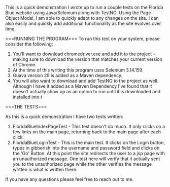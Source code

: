 This is a quick demonstration I wrote up to run a couple tests on the Florida Blue website using Java/Selenium along with TestNG. 
Using the Page Object Model, I am able to quickly adapt to any changes on the site. I can also easily and quickly add additional functionality as the site evolves over time.

===RUNNING THE PROGRAM===
To run this test on your system, please consider the following:
1. You'll want to download chromedriver.exe and add it to the project - making sure to download the version that matches your current version of Chrome.
2. At the time of this writing this program uses Selenium 3.14.159. 
3. Guava version 29 is added as a Maven dependency.
4. You will also want to download and add TestNG to the project as well. Although I have it added as a Maven Dependency I've found that it doesn't actually show up as an option to run until it is downloaded and installed into t


===THE TESTS===

As this is a quick demonstration I have two tests written:
1. FloridaBlueIndexPageTest - This test doesn't do much. It only clicks on a few links on the main page, returning back to the main page after each click. 
2. FloridaBlueLoginTest - This is the main test. It clicks on the Login button, types in gibberish into the username and password field and clicks on the 'Go' Button. At this point the site redirects the user to a jsp page with an unauthorized message. One test here will verify that it actually sent you to the unauthorized page while the other verifies the message written is what is written there.


If you have any questions please feel free to reach out to me. 
